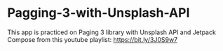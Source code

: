 # Pagging-3-with-Unsplash-API
This app is practiced on Paging 3 library with Unsplash API and Jetpack Compose from this youtube playlist: https://bit.ly/3J0S9w7
